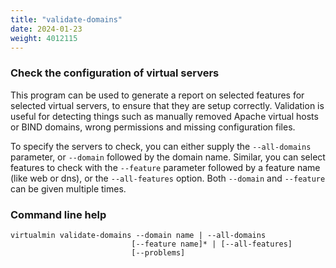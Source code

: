 ```yaml
---
title: "validate-domains"
date: 2024-01-23
weight: 4012115
---
```


### Check the configuration of virtual servers

This program can be used to generate a report on selected features for selected virtual servers, to ensure that they are setup correctly. Validation is useful for detecting things such as manually removed Apache virtual hosts or BIND domains, wrong permissions and missing configuration files.

To specify the servers to check, you can either supply the `--all-domains` parameter, or `--domain` followed by the domain name. Similar, you can select features to check with the `--feature` parameter followed by a feature name (like web or dns), or the `--all-features` option. Both `--domain` and `--feature` can be given multiple times.

### Command line help

```text
virtualmin validate-domains --domain name | --all-domains
                           [--feature name]* | [--all-features]
                           [--problems]
```
